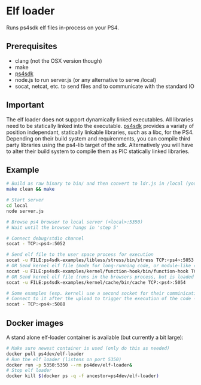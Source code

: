 # Elf loader

Runs ps4sdk elf files in-process on your PS4.

## Prerequisites
* clang (not the OSX version though)
* make
* [ps4sdk](https://github.com/ps4dev/ps4sdk)
* node.js to run server.js (or any alternative to serve /local)
* socat, netcat, etc. to send files and to communicate with the standard IO

## Important

The elf loader does not support dynamically linked executables. All libraries need to be statically linked into the executable. [ps4sdk](https://github.com/ps4dev/ps4sdk) provides a variaty of position independant, statically linkable libraries, such as a libc, for the PS4. Depending on their build system and requirenments, you can compile third party libraries using the ps4-lib target of the sdk. Alternatively you will have to alter their build system to compile them as PIC statically linked libraries.

## Example
```bash
# Build as raw binary to bin/ and then convert to ldr.js in /local (you can 'make keepelf=1' to debug)
make clean && make

# Start server
cd local
node server.js

# Browse ps4 browser to local server (<local>:5350)
# Wait until the browser hangs in 'step 5'

# Connect debug/stdio channel
socat - TCP:<ps4>:5052

# Send elf file to the user space process for execution
socat -u FILE:ps4sdk-examples/libless/stress/bin/stress TCP:<ps4>:5053
# OR Send kernel elf file (mode for long-running code, or module-like code)
socat -u FILE:ps4sdk-examples/kernel/function-hook/bin/function-hook TCP:<ps4>:5055
# OR Send kernel elf file (runs in the browsers process, but is loaded and executed into the kernel)
socat -u FILE:ps4sdk-examples/kernel/cache/bin/cache TCP:<ps4>:5054

# Some examples (esp. kernel) use a second socket for their comminication. The default choice is 5088
# Connect to it after the upload to trigger the execution of the code - please see the examples sources for more
socat - TCP:<ps4>:5088
```

## Docker images
A stand alone elf-loader container is available (but currently a bit large):

```bash
# Make sure newest container is used (only do this as needed)
docker pull ps4dev/elf-loader
# Run the elf loader (listens on port 5350)
docker run -p 5350:5350 --rm ps4dev/elf-loader&
# Stop elf loader
docker kill $(docker ps -q -f ancestor=ps4dev/elf-loader)
```
